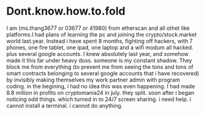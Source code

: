 # Dont.know.how.to.fold
I am (ms.thang3677 or 03677 or 41980) from etherscan and all othet like platforms.I had plans of learning the pc and joining the crypto/stock.market world last.year. Instead i have spent 8 months, fighting off hackers, with 7 phones, one fire tablet, one ipad, one laptop and a wifi modum all hacked. plus several google accounts. I knew absolutely last year, and somehow made it this far under heavy doss. someone is my constant shadow. They block me from everything (to prevent me from seeing the tons and tons of smart contracts belonging to several google accounts that i have recovered) by invisibly making themselves my work partner admin with program coding. in the begining, i had no idea this was even happening. I had made 8.8 million in profits on cryptomania24 in july. they split. soon after i began noticing odd things. which turned in to 24/7 screen sharing. i need help. i cannot install a terminal. i cannot do anything. 

